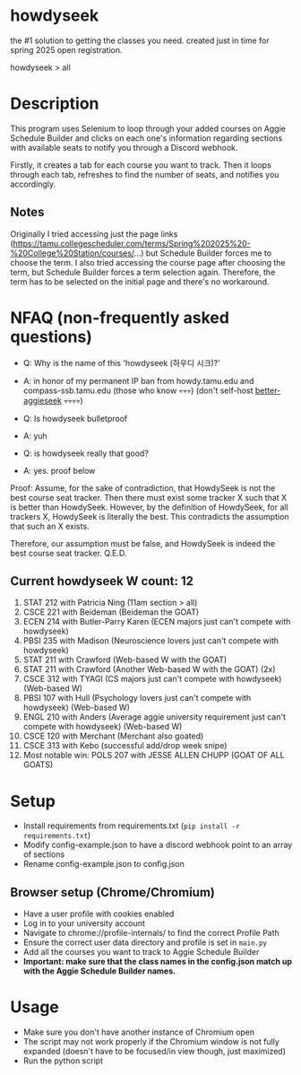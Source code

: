 # howdyseek
the #1 solution to getting the classes you need. created just in time for spring 2025 open registration.

howdyseek > all

# Description
This program uses Selenium to loop through your added courses on Aggie Schedule Builder and clicks on each one's information
regarding sections with available seats to notify you through a Discord webhook.

Firstly, it creates a tab for each course you want to track. Then it loops through each tab, refreshes to find the
number of seats, and notifies you accordingly.

## Notes
Originally I tried accessing just the page
links (https://tamu.collegescheduler.com/terms/Spring%202025%20-%20College%20Station/courses/...) but Schedule Builder
forces me to choose the term. I also tried accessing the course page after choosing the term, but Schedule Builder forces
a term selection again. Therefore, the term has to be selected on the initial page and there's no workaround.

# NFAQ (non-frequently asked questions)
- Q: Why is the name of this 'howdyseek (하우디 시크)?'
- A: in honor of my permanent IP ban from howdy.tamu.edu and compass-ssb.tamu.edu (those who know 💀💀💀) (don't self-host [better-aggieseek](https://github.com/michtra/better-aggieseek) 💀💀💀💀)

- Q: Is howdyseek bulletproof
- A: yuh

- Q: is howdyseek really that good?
- A: yes. proof below

Proof: Assume, for the sake of contradiction, that HowdySeek is not the best course seat tracker. Then there must exist some tracker X such that X is better than HowdySeek. However, by the definition of HowdySeek, for all trackers X, HowdySeek is literally the best. This contradicts the assumption that such an X exists.

Therefore, our assumption must be false, and HowdySeek is indeed the best course seat tracker. Q.E.D.

## Current howdyseek W count: 12
1. STAT 212 with Patricia Ning (11am section > all)
2. CSCE 221 with Beideman (Beideman the GOAT)
3. ECEN 214 with Butler-Parry Karen (ECEN majors just can't compete with howdyseek)
4. PBSI 235 with Madison (Neuroscience lovers just can't compete with howdyseek)
5. STAT 211 with Crawford (Web-based W with the GOAT)
6. STAT 211 with Crawford (Another Web-based W with the GOAT) (2x)
7. CSCE 312 with TYAGI (CS majors just can't compete with howdyseek) (Web-based W)
8. PBSI 107 with Hull (Psychology lovers just can't compete with howdyseek) (Web-based W)
9. ENGL 210 with Anders (Average aggie university requirement just can't compete with howdyseek) (Web-based W)
10. CSCE 120 with Merchant (Merchant also goated)
11. CSCE 313 with Kebo (successful add/drop week snipe)
12. Most notable win: POLS 207 with JESSE ALLEN CHUPP (GOAT OF ALL GOATS)

# Setup
- Install requirements from requirements.txt (`pip install -r requirements.txt`)
- Modify config-example.json to have a discord webhook point to an array of sections
- Rename config-example.json to config.json

## Browser setup (Chrome/Chromium)
- Have a user profile with cookies enabled
- Log in to your university account
- Navigate to chrome://profile-internals/ to find the correct Profile Path
- Ensure the correct user data directory and profile is set in `main.py`
- Add all the courses you want to track to Aggie Schedule Builder
- **Important: make sure that the class names in the config.json match up with the Aggie Schedule Builder names.**

# Usage
- Make sure you don't have another instance of Chromium open
- The script may not work properly if the Chromium window is not fully expanded (doesn't have to be focused/in view though, just maximized)
- Run the python script